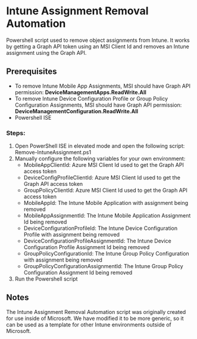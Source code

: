 # Intune Assignment Removal Automation

Powershell script used to remove object assignments from Intune. It works by getting a Graph API token using an MSI Client Id and removes an Intune assignment using the Graph API.

## Prerequisites

- To remove Intune Mobile App Assignments, MSI should have Graph API permission: **DeviceManagementApps.ReadWrite.All**
- To remove Intune Device Configuration Profile or Group Policy Configuration Assignments, MSI should have Graph API permission: **DeviceManagementConfiguration.ReadWrite.All**
- Powershell ISE

### Steps:

1. Open PowerShell ISE in elevated mode and open the following script: Remove-IntuneAssignment.ps1
2. Manually configure the following variables for your own environment:
   - MobileAppClientId: Azure MSI Client Id used to get the Graph API access token
   - DeviceConfigProfileClientId: Azure MSI Client Id used to get the Graph API access token
   - GroupPolicyClientId: Azure MSI Client Id used to get the Graph API access token
   - MobileAppId: The Intune Mobile Application with assignment being removed
   - MobileAppAssignmentId: The Intune Mobile Application Assignment Id being removed
   - DeviceConfigurationProfileId: The Intune Device Configuration Profile with assignment being removed
   - DeviceConfigurationProfileAssignmentId: The Intune Device Configuration Profile Assignment Id being removed
   - GroupPolicyConfigurationId: The Intune Group Policy Configuration with assignment being removed
   - GroupPolicyConfigurationAssignmentId: The Intune Group Policy Configuration Assignment Id being removed
3. Run the Powershell script

## Notes

The Intune Assignment Removal Automation script was originally created for use inside of Microsoft. We have modified it to be more generic, so it can be used as a template for other Intune environments outside of Microsoft.
